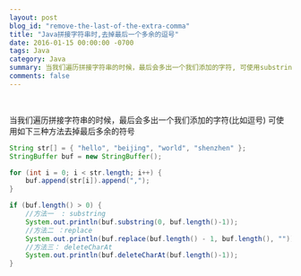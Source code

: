 ```yaml
---
layout: post
blog_id: "remove-the-last-of-the-extra-comma"
title: "Java拼接字符串时,去掉最后一个多余的逗号"
date: 2016-01-15 00:00:00 -0700
tags: Java
category: Java
summary: 当我们遍历拼接字符串的时候，最后会多出一个我们添加的字符, 可使用substring、replace、deleteCharAt
comments: false
---
```

<br>

当我们遍历拼接字符串的时候，最后会多出一个我们添加的字符(比如逗号)
可使用如下三种方法去掉最后多余的符号

```java
String str[] = { "hello", "beijing", "world", "shenzhen" };
StringBuffer buf = new StringBuffer();

for (int i = 0; i < str.length; i++) {
	buf.append(str[i]).append(",");
}

if (buf.length() > 0) {
	//方法一  : substring
	System.out.println(buf.substring(0, buf.length()-1));
	//方法二 ：replace
	System.out.println(buf.replace(buf.length() - 1, buf.length(), ""));
	//方法三： deleteCharAt
	System.out.println(buf.deleteCharAt(buf.length()-1));
}
```

<br>
